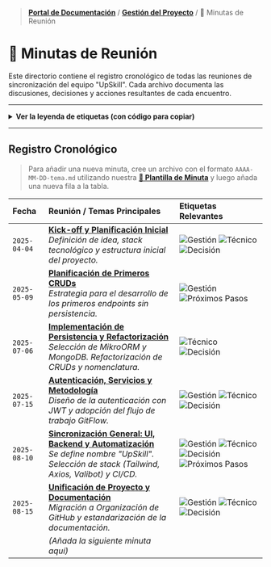 > **[Portal de Documentación](../../README.md)** / **[Gestión del Proyecto](../README.md)** / 📝 Minutas de Reunión

# 📝 Minutas de Reunión

Este directorio contiene el registro cronológico de todas las reuniones de sincronización del equipo "UpSkill". Cada archivo documenta las discusiones, decisiones y acciones resultantes de cada encuentro.

---

<details>
  <summary><strong>Ver la leyenda de etiquetas (con código para copiar)</strong></summary>
  <br>
  <blockquote>
    Utiliza la columna "Código" para copiar y pegar rápidamente las etiquetas en la tabla de minutas.
  </blockquote>

| Etiqueta                                                                                  | Significado                                                 | Código para Copiar                                                                          |
| :---------------------------------------------------------------------------------------- | :---------------------------------------------------------- | :------------------------------------------------------------------------------------------ |
| ![Decisión](https://img.shields.io/badge/DECISIÓN-28a745?style=for-the-badge)             | Se ha tomado una decisión final y vinculante sobre un tema. | `![Decisión](https://img.shields.io/badge/DECISIÓN-28a745?style=for-the-badge)`             |
| ![Técnico](https://img.shields.io/badge/TÉCNICO-007bff?style=for-the-badge)               | Discusión sobre arquitectura, código, API, etc.             | `![Técnico](https://img.shields.io/badge/TÉCNICO-007bff?style=for-the-badge)`               |
| ![Gestión](https://img.shields.io/badge/GESTIÓN-fd7e14?style=for-the-badge)               | Discusión sobre el proceso, plazos, tareas o tablero.       | `![Gestión](https://img.shields.io/badge/GESTIÓN-fd7e14?style=for-the-badge)`               |
| ![Bloqueo](https://img.shields.io/badge/BLOQUEO-dc3545?style=for-the-badge)               | Un impedimento o problema que está frenando el progreso.    | `![Bloqueo](https://img.shields.io/badge/BLOQUEO-dc3545?style=for-the-badge)`               |
| ![Próximos Pasos](https://img.shields.io/badge/PRÓXIMOS_PASOS-6f42c1?style=for-the-badge) | Define una acción o tarea concreta que se debe realizar.    | `![Próximos Pasos](https://img.shields.io/badge/PRÓXIMOS_PASOS-6f42c1?style=for-the-badge)` |
| ![Duda](https://img.shields.io/badge/DUDA-ffc107?style=for-the-badge)                     | Un tema que requiere investigación o no tiene respuesta.    | `![Duda](https://img.shields.io/badge/DUDA-ffc107?style=for-the-badge)`                     |

</details>

---

## Registro Cronológico

> Para añadir una nueva minuta, cree un archivo con el formato `AAAA-MM-DD-tema.md` utilizando nuestra **[📄 Plantilla de Minuta](./plantilla-minuta.md)** y luego añada una nueva fila a la tabla.

| Fecha        | Reunión / Temas Principales                                                                                                                                                                  | Etiquetas Relevantes                                                                                                                                                                                                                                                                                                            |
| :----------- | :------------------------------------------------------------------------------------------------------------------------------------------------------------------------------------------- | :------------------------------------------------------------------------------------------------------------------------------------------------------------------------------------------------------------------------------------------------------------------------------------------------------------------------------ |
| `2025-04-04` | **[Kick-off y Planificación Inicial](./2025-04-04-planificacion-inicial.md)** <br> _Definición de idea, stack tecnológico y estructura inicial del proyecto._                                | ![Gestión](https://img.shields.io/badge/GESTIÓN-fd7e14?style=for-the-badge) ![Técnico](https://img.shields.io/badge/TÉCNICO-007bff?style=for-the-badge) ![Decisión](https://img.shields.io/badge/DECISIÓN-28a745?style=for-the-badge)                                                                                           |
| `2025-05-09` | **[Planificación de Primeros CRUDs](./2025-05-09-planificacion-cruds.md)** <br> _Estrategia para el desarrollo de los primeros endpoints sin persistencia._                                  | ![Gestión](https://img.shields.io/badge/GESTIÓN-fd7e14?style=for-the-badge) ![Próximos Pasos](https://img.shields.io/badge/PRÓXIMOS_PASOS-6f42c1?style=for-the-badge)                                                                                                                                                           |
| `2025-07-06` | **[Implementación de Persistencia y Refactorización](./2025-07-06-implementacion-persistencia.md)** <br> _Selección de MikroORM y MongoDB. Refactorización de CRUDs y nomenclatura._         | ![Técnico](https://img.shields.io/badge/TÉCNICO-007bff?style=for-the-badge) ![Decisión](https://img.shields.io/badge/DECISIÓN-28a745?style=for-the-badge)                                                                                                                                                                       |
| `2025-07-15` | **[Autenticación, Servicios y Metodología](./2025-07-15-autenticacion-y-metodologia-de-trabajo.md)** <br> _Diseño de la autenticación con JWT y adopción del flujo de trabajo GitFlow._      | ![Gestión](https://img.shields.io/badge/GESTIÓN-fd7e14?style=for-the-badge) ![Técnico](https://img.shields.io/badge/TÉCNICO-007bff?style=for-the-badge) ![Decisión](https://img.shields.io/badge/DECISIÓN-28a745?style=for-the-badge)                                                                                           |
| `2025-08-10` | **[Sincronización General: UI, Backend y Automatización](./2025-08-10-sincronizacion-general.md)** <br> _Se define nombre "UpSkill". Selección de stack (Tailwind, Axios, Valibot) y CI/CD._ | ![Gestión](https://img.shields.io/badge/GESTIÓN-fd7e14?style=for-the-badge) ![Técnico](https://img.shields.io/badge/TÉCNICO-007bff?style=for-the-badge) ![Decisión](https://img.shields.io/badge/DECISIÓN-28a745?style=for-the-badge) ![Próximos Pasos](https://img.shields.io/badge/PRÓXIMOS_PASOS-6f42c1?style=for-the-badge) |
| `2025-08-15` | **[Unificación de Proyecto y Documentación](./2025-08-15-unificacion-docs.md)** <br> _Migración a Organización de GitHub y estandarización de la documentación._                             | ![Gestión](https://img.shields.io/badge/GESTIÓN-fd7e14?style=for-the-badge) ![Técnico](https://img.shields.io/badge/TÉCNICO-007bff?style=for-the-badge) ![Decisión](https://img.shields.io/badge/DECISIÓN-28a745?style=for-the-badge)                                                                                           |
|              | _(Añada la siguiente minuta aquí)_                                                                                                                                                           |                                                                                                                                                                                                                                                                                                                                 |
